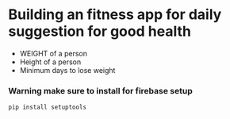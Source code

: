 # Building an fitness app for daily suggestion for good health

- WEIGHT of a person
- Height of a person
- Minimum days to lose weight

### Warning make sure to install for firebase setup
```python
pip install setuptools
```